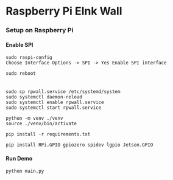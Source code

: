 # Raspberry Pi EInk Wall

### Setup on Raspberry Pi
#### Enable SPI
```
sudo raspi-config
Choose Interface Options -> SPI -> Yes Enable SPI interface

sudo reboot
```

####
```

sudo cp rpwall.service /etc/systemd/system
sudo systemctl daemon-reload
sudo systemctl enable rpwall.service
sudo systemctl start rpwall.service

python -m venv ./venv
source ./venv/bin/activate

pip install -r requirements.txt

pip install RPi.GPIO gpiozero spidev lgpio Jetson.GPIO

```
#### Run Demo
```
python main.py
```

